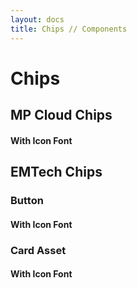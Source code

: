 ```yaml
---
layout: docs
title: Chips // Components
---
```



# Chips

## MP Cloud Chips
#### With Icon Font

## EMTech Chips
### Button
#### With Icon Font

### Card Asset
#### With Icon Font
